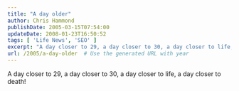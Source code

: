 ```yaml
---
title: "A day older"
author: Chris Hammond
publishDate: 2005-03-15T07:54:00
updateDate: 2008-01-23T16:50:52
tags: [ 'Life News', 'SEO' ]
excerpt: "A day closer to 29, a day closer to 30, a day closer to life, a day closer to..."
url: /2005/a-day-older  # Use the generated URL with year
---
```

A day closer to 29, a day closer to 30, a day closer to life, a day closer to death!
